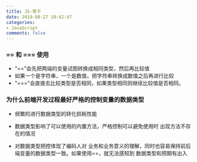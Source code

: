 ```yaml
---
title: JS-等于
date: 2019-08-27 10:42:47
categories:
- JavaScript
comments: false
---
```



### == 和 === 使用

- "=="会先把两端的变量试图转换成相同类型，然后再比较值
- 如果一个是字符串，一个是数值，把字符串转换成数值之后再进行比较
- "==="会直接去比较类型是否相同，如果类型相同则继续比较值是否相同。




### 为什么前端开发过程最好严格的控制变量的数据类型
-  频繁的进行数据类型的转化损耗性能

- 数据类型影响了可以使用的内置方法，严格控制可以避免使用时 出现方法不存在的情况

- 对数据类型把控体现了编码人对 业务和业务意义的理解，同时也容易保持前后端变量的数据类型一致。如果使用==，就无法感知到 数据类型和预期有出入